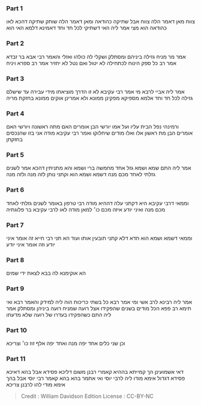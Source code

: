 
### Part 1
צווח מאן דאמר הלה צווח אבל שתיקה כהודאה ומאן דאמר הלה שותק שתיקה דהכא לאו כהודאה הוא מצי אמר ליה האי דשתיקי לכל חד וחד דאמינא דלמא האי הוא

### Part 2
אמר מר מניח גזילה ביניהם ומסתלק ושקלי לה כולהו ואזלי והאמר רבי אבא בר זבדא אמר רב כל ספק הינוח לכתחילה לא יטול ואם נטל לא יחזיר אמר רב ספרא ויניח

### Part 3
אמר ליה אביי לרבא מי אמר רבי עקיבא לא זו הדרך מוציאתו מידי עבירה עד שישלם גזילה לכל חד וחד אלמא מספיקא מפקינן ממונא ולא אמרינן אוקים ממונא בחזקת מריה

### Part 4
ורמינהי נפל הבית עליו ועל אמו יורשי הבן אומרים האם מתה ראשונה ויורשי האם אומרים הבן מת ראשון אלו ואלו מודים שיחלוקו ואמר רבי עקיבא מודה אני בזו שהנכסים בחזקתן

### Part 5
אמר ליה התם שמא ושמא גזל אחד מחמשה ברי ושמא והא מתניתין דהכא אמר לשנים גזלתי לאחד מכם מנה דשמא ושמא הוא וקתני נותן לזה מנה ולזה מנה

### Part 6
וממאי דרבי עקיבא היא דקתני עלה דההיא מודה רבי טרפון באומר לשנים גזלתי לאחד מכם מנה ואיני יודע איזה מכם כו׳ למאן מודה לאו לרבי עקיבא בר פלוגתיה

### Part 7
וממאי דשמא ושמא הוא חדא דלא קתני תובעין אותו ועוד הא תני רבי חייא זה אומר איני יודע וזה אומר איני יודע

### Part 8
הא אוקימנא לה בבא לצאת ידי שמים

### Part 9
אמר ליה רבינא לרב אשי ומי אמר רבא כל בשתי כריכות הוה ליה למידק והאמר רבא ואי תימא רב פפא הכל מודים בשנים שהפקידו אצל רועה שמניח רועה ביניהן ומסתלק אמר ליה התם כשהפקידו בעדרו של רועה שלא מדעתו

### Part 10
וכן שני כלים אחד יפה מנה ואחד יפה אלף זוז כו׳ וצריכא

### Part 11
דאי אשמועינן הך קמייתא בההיא קאמרי רבנן משום דליכא פסידא אבל בהא דאיכא פסידא דגדול אימא מודו ליה לרבי יוסי ואי אתמר בהא בהא קאמר רבי יוסי אבל בהך אימא מודי להו לרבנן צריכא

>Credit : William Davidson Edition
>License : CC-BY-NC